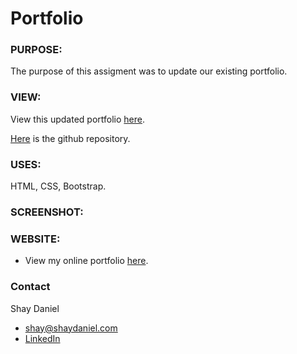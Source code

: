 # Portfolio 

### PURPOSE:
The purpose of this assigment was to update our existing portfolio.

### VIEW:
View this updated portfolio [here](https://shaydaniel7.github.io/portfolio-3/ "Link to updated portfolio").

[Here](https://github.com/shaydaniel7/portfolio-3 "Link to github repository") is the github repository.

### USES:
HTML, CSS, Bootstrap.

### SCREENSHOT: 

### WEBSITE:
* View my online portfolio [here](http://www.shaydaniel.com "Link to online portfolio").

### Contact
Shay Daniel
* shay@shaydaniel.com
* [LinkedIn](linkedin.com/in/shay-daniel-10b8b71ab "Link to LinkedIn page")
